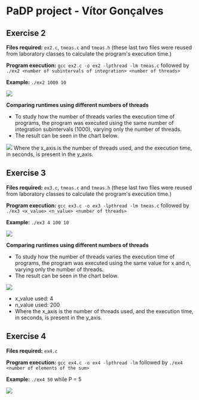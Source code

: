 # PaDP project - Vítor Gonçalves

## Exercise 2
**Files required:** ```ex2.c```, ```tmeas.c``` and ```tmeas.h``` (these last two files were reused from laboratory classes to calculate the program's execution time.)

**Program execution:** ```gcc ex2.c -o ex2 -lpthread -lm tmeas.c``` followed by ```./ex2 <number of subintervals of integration> <number of threads>```

**Example:** ```./ex2 1000 10```

![](https://i.imgur.com/zq2w16Q.png)

**Comparing runtimes using different numbers of threads**
* To study how the number of threads varies the execution time of programs, the program was executed using the same number of integration subintervals (1000), varying only the number of threads.
* The result can be seen in the chart below. 

![](https://i.imgur.com/GqSMfXv.png)
Where the x_axis is the number of threads used, and the execution time, in seconds, is present in the y_axis.

## Exercise 3
**Files required:** ```ex3.c```, ```tmeas.c``` and ```tmeas.h``` (these last two files were reused from laboratory classes to calculate the program's execution time.)

**Program execution:** ```gcc ex3.c -o ex3 -lpthread -lm tmeas.c``` followed by ```./ex3 <x_value> <n_value> <number of threads>```

**Example:** ```./ex3 4 100 10```

![](https://i.imgur.com/uWBoHob.png)


**Comparing runtimes using different numbers of threads**
* To study how the number of threads varies the execution time of programs, the program was executed using the same value for x and n, varying only the number of threads.
* The result can be seen in the chart below. 

![](https://i.imgur.com/JQZgFF8.png)

* x_value used: 4
* n_value used: 200
* Where the x_axis is the number of threads used, and the execution time, in seconds, is present in the y_axis.

## Exercise 4
**Files required:** ```ex4.c```

**Program execution:** ```gcc ex4.c -o ex4 -lpthread -lm``` followed by ```./ex4 <number of elements of the sum>```

**Example:** ```./ex4 50``` while P = 5

![](https://i.imgur.com/kz9QEDX.png)
